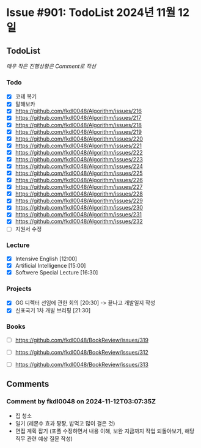 # Issue #901: TodoList 2024년 11월 12일

## TodoList

*매우 작은 진행상황은 Comment로 작성*

### Todo  

- [x] 코테 복기
- [x] 말해보카
- [x] https://github.com/fkdl0048/Algorithm/issues/216
- [x] https://github.com/fkdl0048/Algorithm/issues/217
- [x] https://github.com/fkdl0048/Algorithm/issues/218
- [x] https://github.com/fkdl0048/Algorithm/issues/219
- [x] https://github.com/fkdl0048/Algorithm/issues/220
- [x] https://github.com/fkdl0048/Algorithm/issues/221
- [x] https://github.com/fkdl0048/Algorithm/issues/222
- [x] https://github.com/fkdl0048/Algorithm/issues/223
- [x] https://github.com/fkdl0048/Algorithm/issues/224
- [x] https://github.com/fkdl0048/Algorithm/issues/225
- [x] https://github.com/fkdl0048/Algorithm/issues/226
- [x] https://github.com/fkdl0048/Algorithm/issues/227
- [x] https://github.com/fkdl0048/Algorithm/issues/228
- [x] https://github.com/fkdl0048/Algorithm/issues/229
- [x] https://github.com/fkdl0048/Algorithm/issues/230
- [x] https://github.com/fkdl0048/Algorithm/issues/231
- [x] https://github.com/fkdl0048/Algorithm/issues/232
- [ ] 지원서 수정

### Lecture

- [x] Intensive English [12:00]
- [x] Artificial Intelligence [15:00]
- [x] Softwere Special Lecture [16:30]

### Projects

- [x] GG 디렉터 선임에 관한 회의 [20:30] -> 끝나고 개발일지 작성
- [x] 신표국기 1차 개발 브리핑 [21:30]

### Books

- [ ] https://github.com/fkdl0048/BookReview/issues/319
- [ ] https://github.com/fkdl0048/BookReview/issues/312
- [ ] https://github.com/fkdl0048/BookReview/issues/313


## Comments

### Comment by fkdl0048 on 2024-11-12T03:07:35Z

- 집 청소
- 일기 (레몬수 효과 짱짱, 밥먹고 많이 걸은 것)
- 면접 계획 잡기 (포폴 수정하면서 내용 이해, 보완 지금까지 작업 되돌아보기, 해당 직무 관련 예상 질문 작성)

